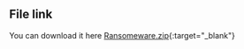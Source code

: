 ## File link

You can download it here [Ransomeware.zip](https://drive.google.com/file/d/1cWfdk_ru886BTp5uICUk0mSRtnJgWBae/view?usp=sharing){:target="_blank"}
